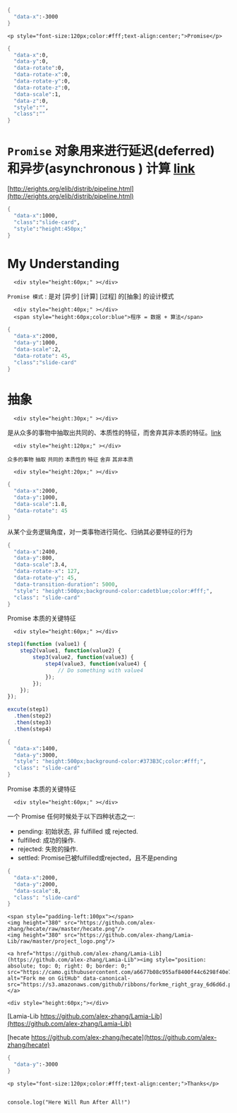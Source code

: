```meta
{
  "data-x":-3000
}
```

```embed-html
<p style="font-size:120px;color:#fff;text-align:center;">Promise</p>
```

```meta
{
  "data-x":0,
  "data-y":0,
  "data-rotate":0,
  "data-rotate-x":0,
  "data-rotate-y":0,
  "data-rotate-z":0,
  "data-scale":1,
  "data-z":0,
  "style":"",
  "class":""
}
```
`Promise` 对象用来进行延迟(deferred) 和异步(asynchronous ) 计算 [link](https://developer.mozilla.org/zh-CN/docs/Web/JavaScript/Reference/Global_Objects/Promise)
==============================

[http://erights.org/elib/distrib/pipeline.html](http://erights.org/elib/distrib/pipeline.html)


```meta
{
  "data-x":1000,
  "class":"slide-card",
  "style":"height:450px;"
}
```
My Understanding
=============================
```embed-html
  <div style="height:60px;" ></div>
```
`Promise 模式` : 是对 [异步] [计算] [过程] 的[抽象] 的设计模式

```embed-html
  <div style="height:40px;" ></div>
  <span style="height:60px;color:blue">程序 = 数据 + 算法</span>
```

```meta
{
  "data-x":2000,
  "data-y":1000,
  "data-scale":2,
  "data-rotate": 45,
  "class":"slide-card"
}
```
抽象
====================
```embed-html
  <div style="height:30px;" ></div>
```

是从众多的事物中抽取出共同的、本质性的特征，而舍弃其非本质的特征。[link](http://baike.baidu.com/subview/5293/11100825.htm)

```embed-html
  <div style="height:120px;" ></div>
```

`众多的事物` `抽取` `共同的` `本质性的` `特征` `舍弃` `其非本质`

```embed-html
  <div style="height:20px;" ></div>
```

```meta
{
  "data-x":2000,
  "data-y":1000,
  "data-scale":1.8,
  "data-rotate": 45
}
```

从某个业务逻辑角度，对一类事物进行简化、归纳其必要特征的行为

```meta
{
  "data-x":2400,
  "data-y":800,
  "data-scale":3.4,
  "data-rotate-x": 127,
  "data-rotate-y": 45,
  "data-transition-duration": 5000,
  "style": "height:500px;background-color:cadetblue;color:#fff;",
  "class": "slide-card"
}
```
Promise 本质的关键特征

```embed-html
  <div style="height:60px;" ></div>
```

```javascript
step1(function (value1) {
    step2(value1, function(value2) {
        step3(value2, function(value3) {
            step4(value3, function(value4) {
                // Do something with value4
            });
        });
    });
});
```

```javascript
excute(step1)
  .then(step2)
  .then(step3)
  .then(step4) 
```


```meta
{
  "data-x":1400,
  "data-y":3000,
  "style": "height:500px;background-color:#373B3C;color:#fff;",
  "class": "slide-card"
}
```
Promise 本质的关键特征

```embed-html
  <div style="height:60px;" ></div>
```

一个 Promise 任何时候处于以下四种状态之一:
+ pending: 初始状态, 非 fulfilled 或 rejected.
+ fulfilled: 成功的操作.
+ rejected: 失败的操作.
+ settled: Promise已被fulfilled或rejected，且不是pending


```meta
{
  "data-x":2000,
  "data-y":2000,
  "data-scale":8,
  "class": "slide-card"
}
```

```embed-html
<span style="padding-left:100px"></span>
<img height="380" src="https://github.com/alex-zhang/hecate/raw/master/hecate.png"/>
<img height="380" src="https://github.com/alex-zhang/Lamia-Lib/raw/master/project_logo.png"/>

<a href="https://github.com/alex-zhang/Lamia-Lib](https://github.com/alex-zhang/Lamia-Lib"><img style="position: absolute; top: 0; right: 0; border: 0;" src="https://camo.githubusercontent.com/a6677b08c955af8400f44c6298f40e7d19cc5b2d/68747470733a2f2f73332e616d617a6f6e6177732e636f6d2f6769746875622f726962626f6e732f666f726b6d655f72696768745f677261795f3664366436642e706e67" alt="Fork me on GitHub" data-canonical-src="https://s3.amazonaws.com/github/ribbons/forkme_right_gray_6d6d6d.png"></a>

<div style="height:60px;"></div>
```

[Lamia-Lib    https://github.com/alex-zhang/Lamia-Lib](https://github.com/alex-zhang/Lamia-Lib)

[hecate       https://github.com/alex-zhang/hecate](https://github.com/alex-zhang/hecate)


























```meta
{
  "data-y":-3000
}
```

```embed-html
<p style="font-size:120px;color:#fff;text-align:center;">Thanks</p>
```



```meta-end
```

```embed-js
console.log("Here Will Run After All!")
```